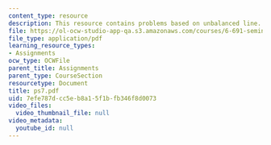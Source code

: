 ```yaml
---
content_type: resource
description: This resource contains problems based on unbalanced line.
file: https://ol-ocw-studio-app-qa.s3.amazonaws.com/courses/6-691-seminar-in-electric-power-systems-spring-2006/7efe787dcc5eb8a15f1bfb346f8d0073_ps7.pdf
file_type: application/pdf
learning_resource_types:
- Assignments
ocw_type: OCWFile
parent_title: Assignments
parent_type: CourseSection
resourcetype: Document
title: ps7.pdf
uid: 7efe787d-cc5e-b8a1-5f1b-fb346f8d0073
video_files:
  video_thumbnail_file: null
video_metadata:
  youtube_id: null
---
```

